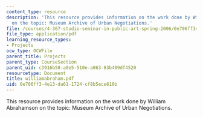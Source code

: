 ```yaml
---
content_type: resource
description: 'This resource provides information on the work done by William Abrahamson
  on the topic: Museum Archive of Urban Negotiations.'
file: /courses/4-367-studio-seminar-in-public-art-spring-2006/0e706ff34e13da611724cf8b5ece610b_williamabraham.pdf
file_type: application/pdf
learning_resource_types:
- Projects
ocw_type: OCWFile
parent_title: Projects
parent_type: CourseSection
parent_uid: c3916b58-a0e5-510e-a063-83b409df4520
resourcetype: Document
title: williamabraham.pdf
uid: 0e706ff3-4e13-da61-1724-cf8b5ece610b
---
```

This resource provides information on the work done by William Abrahamson on the topic: Museum Archive of Urban Negotiations.

